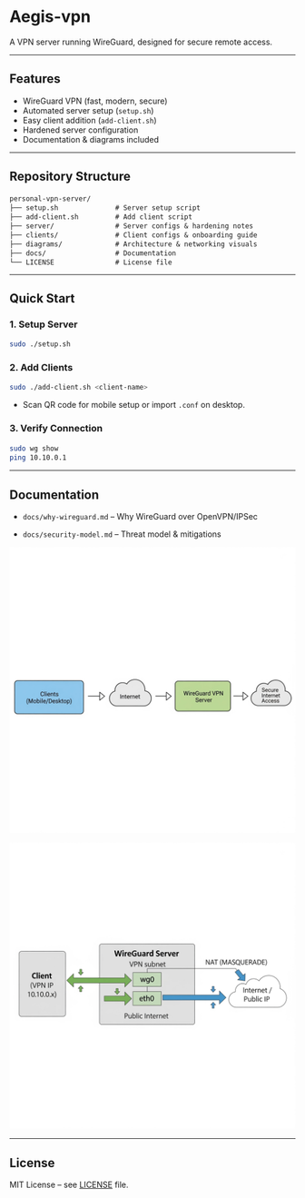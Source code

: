 # Aegis-vpn

A VPN server running WireGuard, designed for secure remote access.

---

## Features

- WireGuard VPN (fast, modern, secure)  
- Automated server setup (`setup.sh`)  
- Easy client addition (`add-client.sh`)  
- Hardened server configuration  
- Documentation & diagrams included  

---

## Repository Structure
```
personal-vpn-server/
├── setup.sh              # Server setup script
├── add-client.sh         # Add client script
├── server/               # Server configs & hardening notes
├── clients/              # Client configs & onboarding guide
├── diagrams/             # Architecture & networking visuals
├── docs/                 # Documentation
└── LICENSE               # License file

```
---

## Quick Start

### 1. Setup Server

```bash
sudo ./setup.sh
```

### 2. Add Clients

```bash
sudo ./add-client.sh <client-name>
```

- Scan QR code for mobile setup or import `.conf` on desktop.

### 3. Verify Connection

```bash
sudo wg show
ping 10.10.0.1
```

---

## Documentation

- `docs/why-wireguard.md` – Why WireGuard over OpenVPN/IPSec

- `docs/security-model.md` – Threat model & mitigations

 ![VPN flow diagram](https://github.com/rabindra789/aegis-vpn/blob/main/diagrams/architecture.png)

 ![NAT & routing diagram](https://github.com/rabindra789/aegis-vpn/blob/main/diagrams/networking.png)

---

## License

MIT License – see [LICENSE](LICENSE) file.
